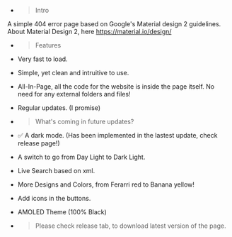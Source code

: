 - > Intro 

A simple 404 error page based on Google's Material design 2 guidelines.
About Material Design 2, here https://material.io/design/

- > Features
- Very fast to load. 
- Simple, yet clean and intruitive to use.
- All-In-Page, all the code for the website is inside the page itself. No need for any external folders and files!
- Regular updates. (I promise)

- > What's coming in future updates?

- ✅ A dark mode. (Has been implemented in the lastest update, check release page!)
- A switch to go from Day Light to Dark Light.
- Live Search based on xml.
- More Designs and Colors, from Ferarri red to Banana yellow!
- Add icons in the buttons.
- AMOLED Theme (100% Black)



- > Please check release tab, to download latest version of the page.

